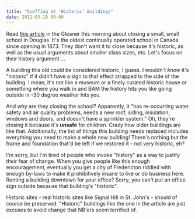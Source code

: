 ```yaml
---
title: "Scoffing at 'Historic' Buildings"
date: 2011-03-18 00:00
---
```


<p>Read <a href="http://dailygleaner.canadaeast.com/rss/article/1390082?utm_source=twitterfeed&amp;utm_medium=twitter">this article</a> in the Gleaner this morning about closing a small, small school in Douglas. It's the oldest continually operated school in Canada since opening in 1873. They don't want it to close because it's historic, as well as the usual arguments about smaller class sizes, etc. Let's focus on their history argument ...
</p>

<p>A building this old could be considered historic, I guess. I wouldn't <em>know</em> it's "historic" if it didn't have a sign to that effect strapped to the side of the building. I mean, it's not like a museum or a finely curated historic house or something where you walk in and BAM the history hits you like going outside in -30 degree weather hits you.</p>

<p>And why are they closing the school? Apparently, it "has re-occurring water safety and air quality problems, needs a new roof, siding, insulation, windows and doors, and doesn't have a sprinkler system." Oh, they're closing it because it's <strong>unsafe</strong> for children. Crazy how older buildings are like that. Additionally, the list of things this building needs replaced includes everything you need to make a whole new building! There's nothing but the frame and foundation that'd be left if we restored it - not very historic, eh?</p>

<p>I'm sorry, but I'm tired of people who invoke "history" as a way to justify their fear of change. When you give people like this enough encouragement, eventually you get a city of Fredericton riddled with enough by-laws to make it prohibitively insane to live or do business here. Renting a building downtown for your office? Sorry, you can't put an office sign outside because that building's "historic".</p>

<p>Historic sites - real historic sites like Signal Hill in St. John's - should of course be preserved. "Historic" buildings like the one in the article are just excuses to avoid change that NB'ers seem terrified of.</p>

<!-- more -->

